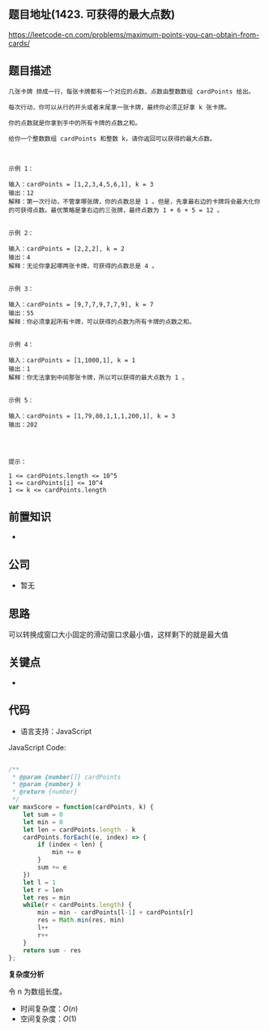 
## 题目地址(1423. 可获得的最大点数)

https://leetcode-cn.com/problems/maximum-points-you-can-obtain-from-cards/

## 题目描述

```
几张卡牌 排成一行，每张卡牌都有一个对应的点数。点数由整数数组 cardPoints 给出。

每次行动，你可以从行的开头或者末尾拿一张卡牌，最终你必须正好拿 k 张卡牌。

你的点数就是你拿到手中的所有卡牌的点数之和。

给你一个整数数组 cardPoints 和整数 k，请你返回可以获得的最大点数。

 

示例 1：

输入：cardPoints = [1,2,3,4,5,6,1], k = 3
输出：12
解释：第一次行动，不管拿哪张牌，你的点数总是 1 。但是，先拿最右边的卡牌将会最大化你的可获得点数。最优策略是拿右边的三张牌，最终点数为 1 + 6 + 5 = 12 。


示例 2：

输入：cardPoints = [2,2,2], k = 2
输出：4
解释：无论你拿起哪两张卡牌，可获得的点数总是 4 。


示例 3：

输入：cardPoints = [9,7,7,9,7,7,9], k = 7
输出：55
解释：你必须拿起所有卡牌，可以获得的点数为所有卡牌的点数之和。


示例 4：

输入：cardPoints = [1,1000,1], k = 1
输出：1
解释：你无法拿到中间那张卡牌，所以可以获得的最大点数为 1 。 


示例 5：

输入：cardPoints = [1,79,80,1,1,1,200,1], k = 3
输出：202


 

提示：

1 <= cardPoints.length <= 10^5
1 <= cardPoints[i] <= 10^4
1 <= k <= cardPoints.length
```

## 前置知识

- 

## 公司

- 暂无

## 思路

可以转换成窗口大小固定的滑动窗口求最小值，这样剩下的就是最大值

## 关键点

-  

## 代码

- 语言支持：JavaScript

JavaScript Code:

```javascript

/**
 * @param {number[]} cardPoints
 * @param {number} k
 * @return {number}
 */
var maxScore = function(cardPoints, k) {
    let sum = 0
    let min = 0
    let len = cardPoints.length - k
    cardPoints.forEach((e, index) => {
        if (index < len) {
            min += e
        }
        sum += e
    })
    let l = 1
    let r = len
    let res = min
    while(r < cardPoints.length) {
        min = min - cardPoints[l-1] + cardPoints[r]
        res = Math.min(res, min)
        l++
        r++
    }
    return sum - res
};

```


**复杂度分析**

令 n 为数组长度。

- 时间复杂度：$O(n)$
- 空间复杂度：$O(1)$


